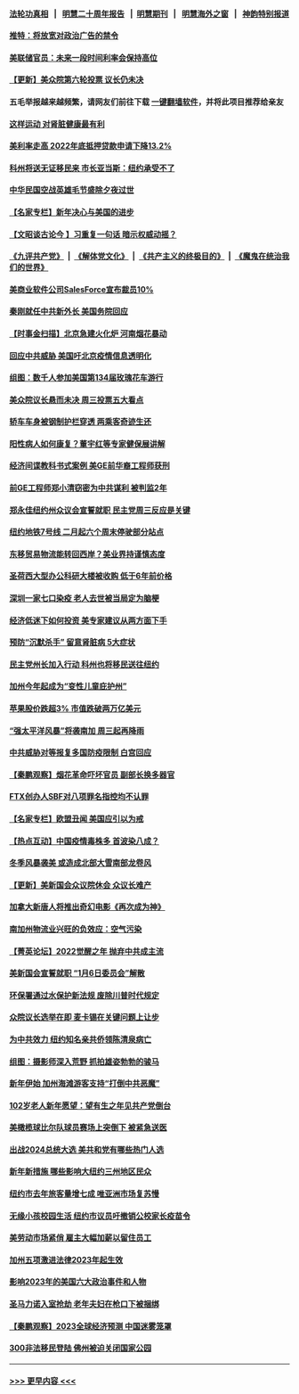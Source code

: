 #### [法轮功真相](https://github.com/gfw-breaker/truth/blob/master/README.md?t=0) &nbsp;&nbsp;|&nbsp;&nbsp; [明慧二十周年报告](https://github.com/gfw-breaker/mh-reports/blob/master/README.md?t=0) &nbsp;&nbsp;|&nbsp;&nbsp;[明慧期刊](https://github.com/gfw-breaker/mh-qikan) &nbsp;&nbsp;|&nbsp;&nbsp; [明慧海外之窗](https://github.com/gfw-breaker/mh-news/blob/master/README.md?t=0) &nbsp;&nbsp;|&nbsp;&nbsp; [神韵特别报道](https://github.com/gfw-breaker/mh-news/blob/master/shenyun.md?t=0)
#### [推特：将放宽对政治广告的禁令](../pages/nsc412/n13899539.md?t=01050943) 
#### [美联储官员：未来一段时间利率会保持高位](../pages/nsc412/n13899576.md?t=01050943) 
#### [【更新】美众院第六轮投票 议长仍未决](../pages/nsc412/n13899466.md?t=01050943) 
#### 五毛举报越来越频繁，请网友们前往下载 [一键翻墙软件](https://github.com/gfw-breaker/ssr-accounts)，并将此项目推荐给亲友
#### [这样运动 对肾脏健康最有利](../pages/nsc412/n13899540.md?t=01050943) 
#### [美利率走高 2022年底抵押贷款申请下降13.2%](../pages/nsc412/n13899488.md?t=01050943) 
#### [科州将送无证移民来 市长亚当斯：纽约承受不了](../pages/nsc412/n13899041.md?t=01050943) 
#### [中华民国空战英雄毛节盛除夕夜过世](../pages/nsc412/n13899517.md?t=01050943) 
#### [【名家专栏】新年决心与美国的进步](../pages/nsc412/n13899312.md?t=01050943) 
#### [【文昭谈古论今 】习重复一句话 暗示权威动摇？](../pages/nsc412/n13899481.md?t=01050943) 
#### [《九评共产党》](https://github.com/begood0513/9ping.md/blob/master/README.md) &nbsp;|&nbsp; [《解体党文化》](../../../../jtdwh.md/blob/master/README.md)  &nbsp;|&nbsp; [《共产主义的终极目的》](../../../../gczydzjmd.md/blob/master/README.md) &nbsp;|&nbsp; [《魔鬼在统治我们的世界》](../../../../mgztzwmdsj.md/blob/master/README.md) 
#### [美商业软件公司SalesForce宣布裁员10%](../pages/nsc412/n13899454.md?t=01050943) 
#### [秦刚就任中共新外长 美国务院回应](../pages/nsc412/n13899450.md?t=01050943) 
#### [【时事金扫描】北京急建火化炉 河南烟花暴动](../pages/nsc412/n13899473.md?t=01050943) 
#### [回应中共威胁 美国吁北京疫情信息透明化](../pages/nsc412/n13899425.md?t=01050943) 
#### [组图：数千人参加美国第134届玫瑰花车游行](../pages/nsc412/n13899202.md?t=01050943) 
#### [美众院议长悬而未决 周三投票五大看点](../pages/nsc412/n13899426.md?t=01050943) 
#### [轿车车身被钢制护栏穿透 两乘客奇迹生还](../pages/nsc412/n13898941.md?t=01050943) 
#### [阳性病人如何康复？董宇红等专家健保展讲解](../pages/nsc412/n13899018.md?t=01050943) 
#### [经济间谍教科书式案例 美GE前华裔工程师获刑](../pages/nsc412/n13899012.md?t=01050943) 
#### [前GE工程师郑小清窃密为中共谋利 被判监2年](../pages/nsc412/n13898934.md?t=01050943) 
#### [郑永佳纽约州众议会宣誓就职 民主党周三反应是关键](../pages/nsc412/n13899069.md?t=01050943) 
#### [纽约地铁7号线 二月起六个周末停驶部分站点](../pages/nsc412/n13898977.md?t=01050943) 
#### [东移贸易物流能转回西岸？美业界持谨慎态度](../pages/nsc412/n13898921.md?t=01050943) 
#### [圣荷西大型办公科研大楼被收购 低于6年前价格](../pages/nsc412/n13898962.md?t=01050943) 
#### [深圳一家七口染疫 老人去世被当局定为脑梗](../pages/nsc412/n13898950.md?t=01050943) 
#### [经济低迷下如何投资 美专家建议从两方面下手](../pages/nsc412/n13898943.md?t=01050943) 
#### [预防“沉默杀手” 留意肾脏病 5大症状](../pages/nsc412/n13898889.md?t=01050943) 
#### [民主党州长加入行动 科州也将移民送往纽约](../pages/nsc412/n13898828.md?t=01050943) 
#### [加州今年起成为“变性儿童庇护州”](../pages/nsc412/n13898879.md?t=01050943) 
#### [苹果股价跌超3% 市值跌破两万亿美元](../pages/nsc412/n13898837.md?t=01050943) 
#### [“强太平洋风暴”将袭南加 周三起再降雨](../pages/nsc412/n13898869.md?t=01050943) 
#### [中共威胁对等报复多国防疫限制 白宫回应](../pages/nsc412/n13898778.md?t=01050943) 
#### [【秦鹏观察】烟花革命吓坏官员 副部长换多器官](../pages/nsc412/n13898802.md?t=01050943) 
#### [FTX创办人SBF对八项罪名指控均不认罪](../pages/nsc412/n13898829.md?t=01050943) 
#### [【名家专栏】欧盟丑闻 美国应引以为戒](../pages/nsc412/n13897992.md?t=01050943) 
#### [【热点互动】中国疫情毒株多 首波染八成？](../pages/nsc412/n13898746.md?t=01050943) 
#### [冬季风暴袭美 或造成北部大雪南部龙卷风](../pages/nsc412/n13898719.md?t=01050943) 
#### [【更新】美新国会众议院休会 众议长难产](../pages/nsc412/n13898665.md?t=01050943) 
#### [加拿大新唐人将推出奇幻电影《再次成为神》](../pages/nsc412/n13898066.md?t=01050943) 
#### [南加州物流业兴旺的负效应：空气污染](../pages/nsc412/n13897542.md?t=01050943) 
#### [【菁英论坛】2022觉醒之年 抛弃中共成主流](../pages/nsc412/n13898734.md?t=01050943) 
#### [美新国会宣誓就职 “1月6日委员会”解散](../pages/nsc412/n13898688.md?t=01050943) 
#### [环保署通过水保护新法规 废除川普时代规定](../pages/nsc412/n13898683.md?t=01050943) 
#### [众院议长选举在即 麦卡锡在关键问题上让步](../pages/nsc412/n13898070.md?t=01050943) 
#### [为中共效力 纽约知名亲共侨领陈清泉病亡](../pages/nsc412/n13898317.md?t=01050943) 
#### [组图：摄影师深入荒野 抓拍雄姿勃勃的骏马](../pages/nsc412/n13898358.md?t=01050943) 
#### [新年伊始 加州海滩游客支持“打倒中共恶魔”](../pages/nsc412/n13898272.md?t=01050943) 
#### [102岁老人新年愿望：望有生之年见共产党倒台](../pages/nsc412/n13898321.md?t=01050943) 
#### [美橄榄球比尔队球员赛场上突倒下 被紧急送医](../pages/nsc412/n13898154.md?t=01050943) 
#### [出战2024总统大选 美共和党有哪些热门人选](../pages/nsc412/n13898215.md?t=01050943) 
#### [新年新措施 哪些影响大纽约三州地区民众](../pages/nsc412/n13898300.md?t=01050943) 
#### [纽约市去年旅客量增七成 唯亚洲市场复苏慢](../pages/nsc412/n13898296.md?t=01050943) 
#### [无缘小孩校园生活 纽约市议员吁撤销公校家长疫苗令](../pages/nsc412/n13898326.md?t=01050943) 
#### [美劳动市场紧俏 雇主大幅加薪以留住员工](../pages/nsc412/n13898166.md?t=01050943) 
#### [加州五项激进法律2023年起生效](../pages/nsc412/n13898223.md?t=01050943) 
#### [影响2023年的美国六大政治事件和人物](../pages/nsc412/n13898118.md?t=01050943) 
#### [圣马力诺入室抢劫 老年夫妇在枪口下被捆绑](../pages/nsc412/n13898172.md?t=01050943) 
#### [【秦鹏观察】2023全球经济预测 中国迷雾笼罩](../pages/nsc412/n13898147.md?t=01050943) 
#### [300非法移民登陆 佛州被迫关闭国家公园](../pages/nsc412/n13898156.md?t=01050943) 

----
#### [ >>> 更早内容 <<< ](../indexes/nsc412-earlier.md)
